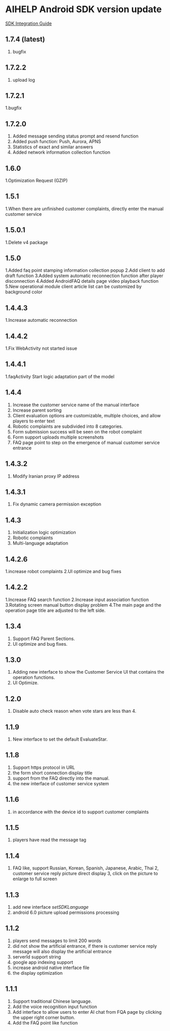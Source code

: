 # AIHELP Android SDK version update
[SDK Integration Guide](https://github.com/AI-HELP/cocos-android-SDK/blob/master/README.md)

## 1.7.4 (latest)

1. bugfix

## 1.7.2.2

1. upload log

## 1.7.2.1

1.bugfix

## 1.7.2.0

1. Added message sending status prompt and resend function
2. Added push function: Push, Aurora, APNS
3. Statistics of exact and similar answers
4. Added network information collection function

## 1.6.0
1.Optimization Request (GZIP)

## 1.5.1
1.When there are unfinished customer complaints, directly enter the manual customer service

## 1.5.0.1
1.Delete v4 package

## 1.5.0
1.Added faq point stamping information collection popup
2.Add client to add draft function
3.Added system automatic reconnection function after player disconnection
4.Added AndroidFAQ details page video playback function
5.New operational module client article list can be customized by background color

## 1.4.4.3
1.Increase automatic reconnection

## 1.4.4.2
1.Fix WebActivity not started issue

## 1.4.4.1
1.faqActivity Start logic adaptation part of the model

## 1.4.4
1. Increase the customer service name of the manual interface
2. Increase parent sorting
3. Client evaluation options are customizable, multiple choices, and allow players to enter text
4. Robotic complaints are subdivided into 8 categories.
5. Form submission success will be seen on the robot complaint
6. Form support uploads multiple screenshots
7. FAQ page point to step on the emergence of manual customer service entrance

## 1.4.3.2
1. Modify Iranian proxy IP address

## 1.4.3.1
1. Fix dynamic camera permission exception

## 1.4.3
1. Initialization logic optimization
2. Robotic complaints
3. Multi-language adaptation

## 1.4.2.6
1.increase robot complaints
2.UI optimize and bug fixes

## 1.4.2.2
1.Increase FAQ search function
2.Increase input association function
3.Rotating screen manual button display problem
4.The main page and the operation page title are adjusted to the left side.

## 1.3.4
1. Support FAQ Parent Sections. 
2. UI optimize and bug fixes. 

## 1.3.0
1. Adding new interface to show the Customer Service UI that contains the operation functions.
2. UI Optimize.

## 1.2.0
1. Disable auto check reason when vote stars are less than 4.

## 1.1.9 
1. New interface to set the default EvaluateStar.

## 1.1.8
1. Support https protocol in URL
2. the form short connection display title
3. support from the FAQ directly into the manual.
4. the new interface of customer service system

## 1.1.6
1. in accordance with the device id to support customer complaints

## 1.1.5
1. players have read the message tag

## 1.1.4
1. FAQ like, support Russian, Korean, Spanish, Japanese, Arabic, Thai
2, customer service reply picture direct display
3, click on the picture to enlarge to full screen

## 1.1.3
1. add new interface *setSDKLanguage*
2. android 6.0 picture upload permissions processing

## 1.1.2
1. players send messages to limit 200 words <br />
2. did not show the artificial entrance, if there is customer service reply message will also display the artificial entrance <br />
3. serverId support string <br />
4. google app indexing support <br />
5. increase android native interface file <br />
6. the display optimization

## 1.1.1
1. Support traditional Chinese language.
2. Add the voice recognition input function
3. Add interface to allow users to enter AI chat from FQA page by clicking the upper right corner button.
4. Add the FAQ point like function
